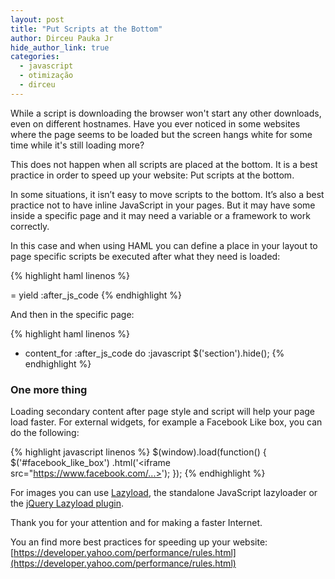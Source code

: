 ```yaml
---
layout: post
title: "Put Scripts at the Bottom"
author: Dirceu Pauka Jr
hide_author_link: true
categories:
  - javascript
  - otimização
  - dirceu
---
```


While a script is downloading the browser won't start any other downloads, even on different hostnames. Have you ever noticed in some websites where the page seems to be loaded but the screen hangs white for some time while it's still loading more?

<!--more-->

This does not happen when all scripts are placed at the bottom. It is a best practice in order to speed up your website: Put scripts at the bottom.

In some situations, it isn’t easy to move scripts to the bottom. It’s also a best practice not to have inline JavaScript in your pages. But it may have some inside a specific page and it may need a variable or a framework to work correctly.

In this case and when using HAML you can define a place in your layout to page specific scripts be executed after what they need is loaded:

{% highlight haml linenos %}
<script src="/jquery.js"></script>
<script src="/app.js"></script>
= yield :after_js_code
{% endhighlight %}

And then in the specific page:

{% highlight haml linenos %}
- content_for :after_js_code do
  :javascript
    $('section').hide();
{% endhighlight %}

### One more thing

Loading secondary content after page style and script will help your page load faster. For external widgets, for example a Facebook Like box, you can do the following:

{% highlight javascript linenos %}
$(window).load(function() {
  $('#facebook_like_box')
    .html('<iframe src="https://www.facebook.com/...></iframe>');
});
{% endhighlight %}

For images you can use [Lazyload](https://github.com/vvo/lazyload), the standalone JavaScript lazyloader or the [jQuery Lazyload plugin](http://www.appelsiini.net/projects/lazyload).

Thank you for your attention and for making a faster Internet.

You an find more best practices for speeding up your website: [https://developer.yahoo.com/performance/rules.html](https://developer.yahoo.com/performance/rules.html)

